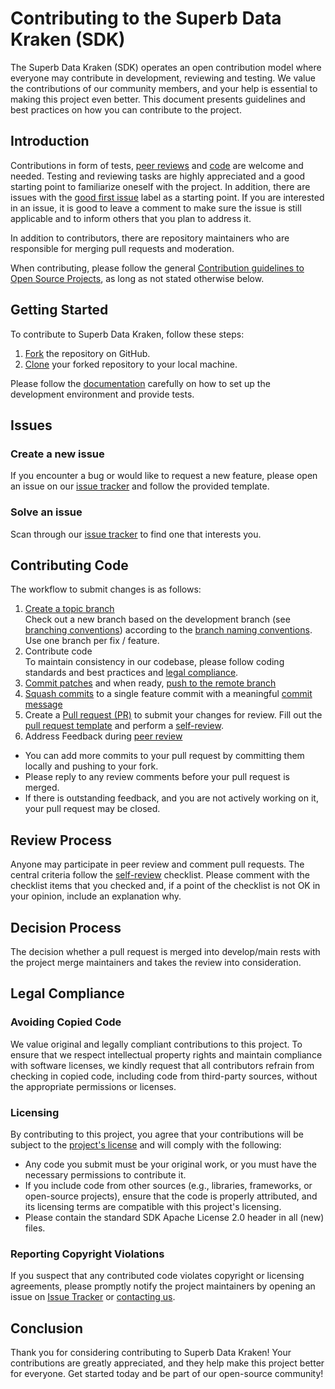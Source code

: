 [issue tracker]: https://github.com/EFS-OpenSource/superb-data-kraken-accessmanager/issues
[good first issue]: https://github.com/EFS-OpenSource/superb-data-kraken-accessmanager/issues?q=is%3Aopen+is%3Aissue+label%3A%22good+first+issue%22
[contacting us]: mailto:sdk@efs-techhub.com

# Contributing to the Superb Data Kraken (SDK) <!-- omit in toc -->

The Superb Data Kraken (SDK) operates an open contribution model where everyone may contribute
in development, reviewing and testing.
We value the contributions of our community members, and your help is essential to making this project even better. 
This document presents guidelines and best practices on how you can contribute to the project.


## Introduction

Contributions in form of tests, [peer reviews](#review-process) and [code](#contributing-code) are welcome and needed.
Testing and reviewing tasks are highly appreciated and a good starting point to familiarize oneself with the project.
In addition, there are issues with the [good first issue] label as a starting point.
If you are interested in an issue, it is good to leave a comment to make sure the issue is still applicable and to inform others that you plan to address it.


In addition to contributors, there are repository maintainers who are responsible for
merging pull requests and moderation.


When contributing, please follow the general [Contribution guidelines to Open Source Projects](http://www.contribution-guide.org/#), as long as not stated otherwise below.



## Getting Started

To contribute to Superb Data Kraken, follow these steps:

1. [Fork](https://docs.github.com/en/get-started/quickstart/fork-a-repo) the repository on GitHub.
2. [Clone](https://git-scm.com/docs/git-clone) your forked repository to your local machine.

Please follow the [documentation](README.md) carefully on how to set up the development environment and provide tests.


## Issues

### Create a new issue

If you encounter a bug or would like to request a new feature, please open an issue on our [issue tracker] and follow the provided template.

### Solve an issue

Scan through our [issue tracker] to find one that interests you. 


## Contributing Code

The workflow to submit changes is as follows:
1. [Create a topic branch](contributing/git-commands.md/#create-topic-branch) \
Check out a new branch based on the development branch (see [branching conventions](contributing/branching-guidelines.md/#branching)) according to the [branch naming conventions](contributing/branching-guidelines.md/#naming).
Use one branch per fix / feature.
2. Contribute code \
To maintain consistency in our codebase, please follow coding standards and best practices and [legal compliance](#legal-compliance).
3. [Commit patches](contributing/git-commands.md/#commit-patches) and when ready, [push to the remote branch](contributing/git-commands.md/#push-to-the-remote-branch)
4. [Squash commits](https://git-scm.com/docs/git-rebase) to a single feature commit with a meaningful [commit message](contributing/git-commit-guidelines.md)
5. Create a [Pull request (PR)](https://docs.github.com/en/pull-requests/collaborating-with-pull-requests/proposing-changes-to-your-work-with-pull-requests/creating-a-pull-request) to submit your changes for review.
Fill out the [pull request template](contributing/pull-request-template.md) and perform a [self-review](contributing/pull-request-template.md/#self-review). 
6. Address Feedback during [peer review](#review-process)
- You can add more commits to your pull request by committing them locally and pushing to your fork.
- Please reply to any review comments before your pull request is merged.
- If there is outstanding feedback, and you are not actively working on it, your pull request may be closed.


## Review Process

Anyone may participate in peer review and comment pull requests. The central criteria follow the [self-review](contributing/pull-request-template.md/#self-review) checklist.
Please comment with the checklist items that you checked and, if a point of the checklist is not OK in your opinion, include an explanation why.

## Decision Process
The decision whether a pull request is merged into develop/main rests with the project merge
maintainers and takes the review into consideration.

## Legal Compliance

### Avoiding Copied Code

We value original and legally compliant contributions to this project. To ensure that we respect intellectual property
rights and maintain compliance with software licenses, we kindly request that all contributors refrain from checking in
copied code, including code from third-party sources, without the appropriate permissions or licenses.

### Licensing

By contributing to this project, you agree that your contributions will be subject to the [project's license](LICENSE)
and will comply with the following:


- Any code you submit must be your original work, or you must have the necessary permissions to contribute it.
- If you include code from other sources (e.g., libraries, frameworks, or open-source projects), ensure that the code is properly attributed, and its licensing terms are compatible with this project's licensing.
- Please contain the standard SDK Apache License 2.0 header in all (new) files.

### Reporting Copyright Violations

If you suspect that any contributed code violates copyright or licensing agreements, please promptly notify the
project maintainers by opening an issue on [Issue Tracker] or [contacting us].



## Conclusion

Thank you for considering contributing to Superb Data Kraken! Your contributions are greatly appreciated, and they help make this project better for everyone. Get started today and be part of our open-source community!
